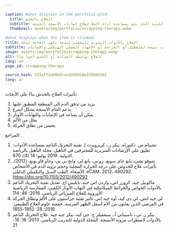 ```yaml
---

caption: #what displays in the portfolio grid:
  title: العلاج بالخدش
  subtitle: التدليك بتحريك الأنسجة اللينة الذي يتم بمساعدة أداة الحك لعلاج إصابات الأنسجة اللينة
  thumbnail: assets/img/portfolio/scrapping-therapy.webp
  
#what displays when the item is clicked:
title: العلاج بالأدوات اليدوية للتحفيز عندما تكون الحاجة لذلك
subtitle: تستخدم علاجات التقشير أدوات تحتوي على حواف ناعمة لتقشير الجلد حتى تحدوث بقع حمراء. الهدف من هذا العلاج هو تحطيم القيود الفاشية ونسيج الندبات التي قد تكون قد طورت نتيجة للتعطيل أو الجراحة أو الإجهاد العضلي الهيكلي والإصابات.
image: assets/img/portfolio/scrapping-therapy.webp
alt: العلاج بواسطة الحدادة أو الخدش (جوا شا)
lang: en
page_id: scrapping-therapy

source_hash: 333af72eb0b4cacd2d5910a3f0d56162
lang: ar
---
```

تأثيرات العلاج بالخدش بناءً على الأبحاث:
1. يزيد من تدفق الدم إلى المنطقة المطبق عليها
2. يدعم التئام الأنسجة بشكل أسرع
3. يمكن أن يساعد في الإصابات والتهابات الأوتار
4. يقلل من الألم
5. يحسن من نطاق الحركة

المراجع:
1. تشيثام س. دكتوراه، بيكر ر.، كريزويرث إ. تقنية التحريك الناعم بمساعدة الأدوات: تعليق على الإرشادات السريرية للمحترفين في التأهيل. مجلة التأهيل بالرياضة الدولية. 2019 يوليو؛ 14 (4): 670.
2. شوفو تشي، يانغ جاي سونغ، زو بي، يانغ لي، وانج يي يي، وجاو قاو يونغ. (2012). تأثيرات علاج الخدوش على درجة الحرارة المحلية وحجم تروية الدم في الأشخاص الأصحاء. الطب البديل والتكميلي الدليلي: eCAM، 2012، 490292. https://doi.org/10.1155/2012/490292
3. ماكونيل جيه، كروزر اس، واردن اس جيه، بايليس اج. تعديل تقنية التحريك الناعم بالأدوات الخواص والخرائط الميكانيكية في التهاب الأوتار الكعبي. الممارسة الرياضية الأوروبية للعلاج الفيزيائي الرياضي. 2016؛ 46: 114
4. لي جيه اتش، لي دي كيه، أوه جيه اس. تأثير تقنية جراستون على الألم ونطاق الحركة في المرضى الذين يعانون من آلام أسفل الظهر المزمنة. جمعية علوم العلاج الطبيعي. 2016؛ 28: 1852-1855
5. بيكر ر. تي.، ناسيباني أ.، سيغميلر ج. جي كيه، بيكر جيه جيه. علاج التحريك الناعم بالأدوات لاضطراب مرونة الأنسجة. المجلة الدولية للتدريب الرياضي. 2013؛ 18: 16-21